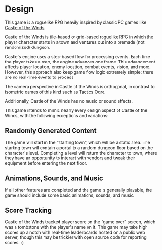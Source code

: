 # Design

This game is a roguelike RPG heavily inspired by classic PC games
like [Castle of the Winds](https://en.wikipedia.org/wiki/Castle_of_the_Winds).

Castle of the Winds is tile-based or grid-based roguelike RPG in
which the player character starts in a town and ventures out into a
premade (not randomized) dungeon.

Castle's engine uses a step-based flow for processing events. Each
time the player takes a step, the engine advances one frame. This
advancement affects player location, enemy location, combat events,
vision, and more. However, this approach also keep game flow logic
extremely simple: there are no real-time events to process.

The camera perspective in Castle of the Winds is orthogonal, in
contrast to isometric games of this kind such as Tactics Ogre.

Additionally, Castle of the Winds has no music or sound effects.

This game intends to mimic nearly every design aspect of Castle of
the Winds, with the following exceptions and variations:

## Randomly Generated Content

The game will start in the "starting town", which will be a static
area. The starting town will contain a portal to a random dungeon
floor based on the character's level. Completing a level will return
the character to town, where they have an opportunity to interact
with vendors and tweak their equipment before entering the next
floor.

## Animations, Sounds, and Music

If all other features are completed and the game is generally
playable, the game should include some basic animations, sounds, and
music.

## Score Tracking

Castle of the Winds tracked player score on the "game over" screen,
which was a tombstone with the player's name on it. This game may
take high scores up a notch with real-time leaderboards hosted on a
public web server, though this may be trickier with open source code
for reporting scores. :)

